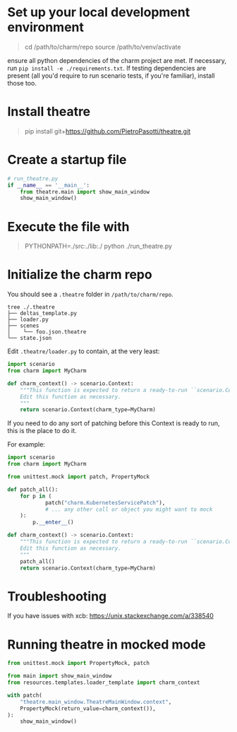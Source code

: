 # Set up your local development environment

> cd /path/to/charm/repo
> source /path/to/venv/activate  

ensure all python dependencies of the charm project are met. If necessary, run `pip install -e ./requirements.txt`.
If testing dependencies are present (all you'd require to run scenario tests, if you're familiar), install those too.

# Install theatre

> pip install git+https://github.com/PietroPasotti/theatre.git

# Create a startup file

```python
# run_theatre.py
if __name__ == '__main__':
    from theatre.main import show_main_window
    show_main_window()
```

# Execute the file with

> PYTHONPATH=./src:./lib:./ python ./run_theatre.py


# Initialize the charm repo

You should see a `.theatre` folder in `/path/to/charm/repo`.

```shell
tree ./.theatre                     
├── deltas_template.py         
├── loader.py                  
├── scenes                     
│    └── foo.json.theatre       
└── state.json                 
```

Edit `.theatre/loader.py` to contain, at the very least:


```python
import scenario
from charm import MyCharm

def charm_context() -> scenario.Context:
    """This function is expected to return a ready-to-run ``scenario.Context``.
    Edit this function as necessary.
    """
    return scenario.Context(charm_type=MyCharm)
```

If you need to do any sort of patching before this Context is ready to run, this is the place to do it.

For example:

```python
import scenario
from charm import MyCharm

from unittest.mock import patch, PropertyMock

def patch_all():
    for p in (
            patch("charm.KubernetesServicePatch"),
            # ... any other call or object you might want to mock
    ): 
        p.__enter__()

def charm_context() -> scenario.Context:
    """This function is expected to return a ready-to-run ``scenario.Context``.
    Edit this function as necessary.
    """
    patch_all()
    return scenario.Context(charm_type=MyCharm)
```


# Troubleshooting

If you have issues with xcb:
https://unix.stackexchange.com/a/338540


# Running theatre in mocked mode

```python
from unittest.mock import PropertyMock, patch

from main import show_main_window
from resources.templates.loader_template import charm_context

with patch(
    "theatre.main_window.TheatreMainWindow.context",
    PropertyMock(return_value=charm_context()),
):
    show_main_window()
```
